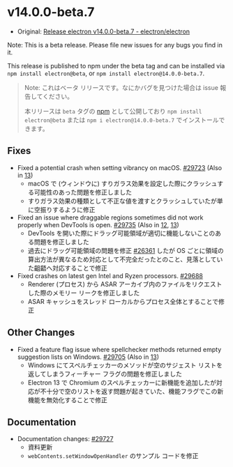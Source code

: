 # v14.0.0-beta.7

- Original: [Release electron v14.0.0-beta.7 - electron/electron](https://github.com/electron/electron/releases/tag/v14.0.0-beta.7)

Note: This is a beta release. Please file new issues for any bugs you find in it.

This release is published to npm under the beta tag and can be installed via `npm install electron@beta`, or `npm install electron@14.0.0-beta.7`.

> Note: これはベータ リリースです。なにかバグを見つけた場合は issue 報告してください。
>
> 本リリースは `beta` タグの [npm](https://www.npmjs.com/package/electron) として公開しており `npm install electron@beta` または `npm i electron@14.0.0-beta.7` でインストールできます。

## Fixes

- Fixed a potential crash when setting vibrancy on macOS. [#29723](https://github.com/electron/electron/pull/29723) (Also in [13](https://github.com/electron/electron/pull/29722))
  - macOS で (ウィンドウに) すりガラス効果を設定した際にクラッシュする可能性のあった問題を修正しました
  - すりガラス効果の種類として不正な値を渡すとクラッシュしていたが単に空振りするように修正
- Fixed an issue where draggable regions sometimes did not work properly when DevTools is open. [#29735](https://github.com/electron/electron/pull/29735) (Also in [12](https://github.com/electron/electron/pull/29733), [13](https://github.com/electron/electron/pull/29734))
  - DevTools を開いた際にドラッグ可能領域が適切に機能しないことのある問題を修正しました
  - 過去にドラッグ可能領域の問題を修正 [#26361](https://github.com/electron/electron/pull/26361) したが OS ごとに領域の算出方法が異なるため対応として不完全だったとのこと、見落としていた齟齬へ対応することで修正
- Fixed crashes on latest gen Intel and Ryzen processors. [#29688](https://github.com/electron/electron/pull/29688)
  - Renderer (プロセス) から ASAR アーカイブ内のファイルをリクエストした際のメモリー リークを修正しました
  - ASAR キャッシュをスレッド ローカルからプロセス全体とすることで修正

## Other Changes

- Fixed a feature flag issue where spellchecker methods returned empty suggestion lists on Windows. [#29705](https://github.com/electron/electron/pull/29705) (Also in [13](https://github.com/electron/electron/pull/29706))
  - Windows にてスペルチェッカーのメソッドが空のサジェスト リストを返してしまうフィーチャー フラグの問題を修正しました
  - Electron 13 で Chromium のスペルチェッカーに新機能を追加したが対応が不十分で空のリストを返す問題が起きていた、機能フラグでこの新機能を無効化することで修正

## Documentation

- Documentation changes: [#29727](https://github.com/electron/electron/pull/29727)
  - 資料更新
  - `webContents.setWindowOpenHandler` のサンプル コードを修正

